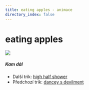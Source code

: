 ```yaml
---
title: eating apples - animace
directory_index: false
---
```


# eating apples

![](/animace/img/eating-apples.gif)

##### Kam dál

- Další trik: [high half shower](high-half-shower.html "Další trik high half shower")
- Předchozí trik: [dancey s devilment](dancey_s-devilment.html "Předchozí trik dancey s devilment")

